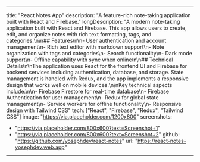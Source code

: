 
---
title: "React Notes App"
description: "A feature-rich note-taking application built with React and Firebase."
longDescription: "A modern note-taking application built with React and Firebase. This app allows users to create, edit, and organize notes with rich text formatting, tags, and categories.\n\n## Features\n\n- User authentication and account management\n- Rich text editor with markdown support\n- Note organization with tags and categories\n- Search functionality\n- Dark mode support\n- Offline capability with sync when online\n\n## Technical Details\n\nThe application uses React for the frontend UI and Firebase for backend services including authentication, database, and storage. State management is handled with Redux, and the app implements a responsive design that works well on mobile devices.\n\nKey technical aspects include:\n\n- Firebase Firestore for real-time database\n- Firebase Authentication for user management\n- Redux for global state management\n- Service workers for offline functionality\n- Responsive design with Tailwind CSS"
tech: ["React", "Firebase", "Redux", "Tailwind CSS"]
image: "https://via.placeholder.com/1200x800"
screenshots:
  - "https://via.placeholder.com/800x600?text=Screenshot+1"
  - "https://via.placeholder.com/800x600?text=Screenshot+2"
github: "https://github.com/yosephdev/react-notes"
url: "https://react-notes-yosephdev.web.app"
---
